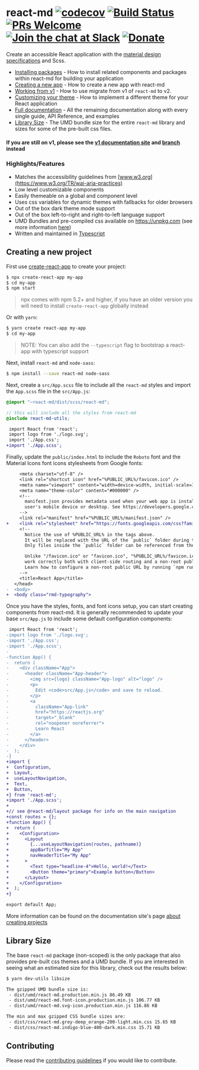# react-md [![codecov](https://codecov.io/gh/mlaursen/react-md/branch/master/graph/badge.svg)](https://codecov.io/gh/mlaursen/react-md) [![Build Status](https://travis-ci.org/mlaursen/react-md.svg?branch=master)](https://travis-ci.org/mlaursen/react-md) [![PRs Welcome](https://img.shields.io/badge/PRs-welcome-green.svg)](https://github.com/mlaursen/react-md/pulls) [![Join the chat at Slack](https://react-md.herokuapp.com/badge.svg)](https://react-md.herokuapp.com) [![Donate](https://img.shields.io/badge/donate-paypal-blue.svg?style=flat-square)](https://paypal.me/mlaursen03)

Create an accessible React application with the
[material design specifications](https://material.io/design/) and Scss.

- [Installing packages](https://react-md.dev/guides/installation) - How to
  install related components and packages within react-md for building your
  application
- [Creating a new app](https://react-md.dev/guides/creating-a-new-app) - How to
  create a new app with react-md
- [Working from v1](https://react-md.dev/guides/working-with-v1) - How to use
  migrate from v1 of `react-md` to v2.
- [Customizing your theme](https://react-md.dev/guides/customizing-your-theme) -
  How to implement a different theme for your React application
- [Full documentation](https://react-md.dev) - All the remaining documentation
  along with every single guide, API Reference, and examples
- [Library Size](#library-size) - The UMD bundle size for the entire `react-md`
  library and sizes for some of the pre-built css files.

#### If you are still on v1, please see the [v1 documentation site](https://react-md.dev/v1) and [branch](../../tree/v1) instead

<!-- rmd-readme-replace -->

### Highlights/Features

- Matches the accessibility guidelines from
  [www.w3.org](https://www.w3.org/TR/wai-aria-practices)
- Low level customizable components
- Easily themeable on a global and component level
- Uses css variables for dynamic themes with fallbacks for older browsers
- Out of the box dark theme mode support
- Out of the box left-to-right and right-to-left language support
- UMD Bundles and pre-compiled css available on https://unpkg.com (see more
  information
  [here](https://react-md.dev/guides/advanced-installation#using-the-cdn-hosted-pre-compiled-themes))
- Written and maintained in [Typescript]

## Creating a new project

First use [create-react-app] to create your project:

```sh
$ npx create-react-app my-app
$ cd my-app
$ npm start
```

> npx comes with npm 5.2+ and higher, if you have an older version you will need
> to install `create-react-app` globally instead

Or with `yarn`:

```sh
$ yarn create react-app my-app
$ cd my-app
```

> NOTE: You can also add the `--typescript` flag to bootstrap a react-app with
> typescript support

Next, install `react-md` and `node-sass`:

```sh
$ npm install --save react-md node-sass
```

Next, create a `src/App.scss` file to include all the `react-md` styles and
import the `App.scss` file in the `src/App.js`:

```scss
@import "~react-md/dist/scss/react-md";

// this will include all the styles from react-md
@include react-md-utils;
```

```diff
 import React from 'react';
 import logo from './logo.svg';
 import './App.css';
+import './App.scss';
```

Finally, update the `public/index.html` to include the `Roboto` font and the
Material Icons font icons stylesheets from Google fonts:

```diff
     <meta charset="utf-8" />
     <link rel="shortcut icon" href="%PUBLIC_URL%/favicon.ico" />
     <meta name="viewport" content="width=device-width, initial-scale=1" />
     <meta name="theme-color" content="#000000" />
     <!--
       manifest.json provides metadata used when your web app is installed on a
       user's mobile device or desktop. See https://developers.google.com/web/fundamentals/web-app-manifest/
     -->
     <link rel="manifest" href="%PUBLIC_URL%/manifest.json" />
+    <link rel="stylesheet" href="https://fonts.googleapis.com/css?family=Roboto:300,400,500,700|Material+Icons">
     <!--
       Notice the use of %PUBLIC_URL% in the tags above.
       It will be replaced with the URL of the `public` folder during the build.
       Only files inside the `public` folder can be referenced from the HTML.

       Unlike "/favicon.ico" or "favicon.ico", "%PUBLIC_URL%/favicon.ico" will
       work correctly both with client-side routing and a non-root public URL.
       Learn how to configure a non-root public URL by running `npm run build`.
     -->
     <title>React App</title>
   </head>
-  <body>
+  <body class="rmd-typography">
```

Once you have the styles, fonts, and font icons setup, you can start creating
components from react-md. It is generally recommended to update your base
`src/App.js` to include some default configuration components:

```diff
 import React from 'react';
-import logo from './logo.svg';
-import './App.css';
-import './App.scss';
-
-function App() {
-  return (
-    <div className="App">
-      <header className="App-header">
-        <img src={logo} className="App-logo" alt="logo" />
-        <p>
-          Edit <code>src/App.js</code> and save to reload.
-        </p>
-        <a
-          className="App-link"
-          href="https://reactjs.org"
-          target="_blank"
-          rel="noopener noreferrer">
-          Learn React
-        </a>
-      </header>
-    </div>
-  );
-}
+import {
+  Configuration,
+  Layout,
+  useLayoutNavigation,
+  Text,
+  Button,
+} from 'react-md';
+import './App.scss';
+
+// see @react-md/layout package for info on the main navigation
+const routes = {};
+function App() {
+  return (
+    <Configuration>
+      <Layout
+        {...useLayoutNavigation(routes, pathname)}
+        appBarTitle="My App"
+        navHeaderTitle="My App"
+      >
+        <Text type="headline-4">Hello, world!</Text>
+        <Button theme="primary">Example button</Button>
+      </Layout>
+    </Configuration>
+  );
+}

export default App;
```

More information can be found on the documentation site's page
[about creating projects](https://react-md.dev/guides/installation)

## Library Size

The base `react-md` package (non-scoped) is the only package that also provides
pre-built css themes and a UMD bundle. If you are interested in seeing what an
estimated size for this library, check out the results below:

```sh
$ yarn dev-utils libsize

The gzipped UMD bundle size is:
 - dist/umd/react-md.production.min.js 86.49 KB
 - dist/umd/react-md.font-icon.production.min.js 106.77 KB
 - dist/umd/react-md.svg-icon.production.min.js 116.86 KB

The min and max gzipped CSS bundle sizes are:
 - dist/css/react-md.grey-deep_orange-200-light.min.css 15.65 KB
 - dist/css/react-md.indigo-blue-400-dark.min.css 15.71 KB
```

## Contributing

Please read the [contributing guidelines](./.github/CONTRIBUTING.md) if you
would like to contribute.

[typescript]: https://www.typescriptlang.org/
[create-react-app]:
  https://facebook.github.io/create-react-app/docs/getting-started
